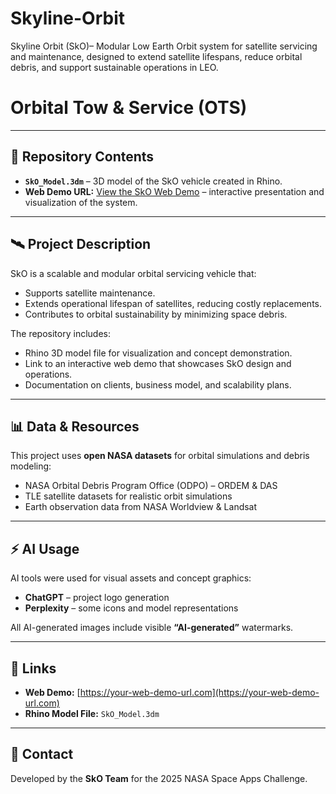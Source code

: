# Skyline-Orbit
Skyline Orbit (SkO)– Modular Low Earth Orbit system for satellite servicing and maintenance, designed to extend satellite lifespans, reduce orbital debris, and support sustainable operations in LEO.
# Orbital Tow & Service (OTS)

---

## 📂 Repository Contents

- **`SkO_Model.3dm`** – 3D model of the SkO vehicle created in Rhino.  
- **Web Demo URL:** [View the SkO Web Demo](https://your-web-demo-url.com) – interactive presentation and visualization of the system.

---

## 🛰️ Project Description

SkO is a scalable and modular orbital servicing vehicle that:  

- Supports satellite maintenance. 
- Extends operational lifespan of satellites, reducing costly replacements.  
- Contributes to orbital sustainability by minimizing space debris.  

The repository includes:  

- Rhino 3D model file for visualization and concept demonstration.  
- Link to an interactive web demo that showcases SkO design and operations.  
- Documentation on clients, business model, and scalability plans.

---

## 📊 Data & Resources

This project uses **open NASA datasets** for orbital simulations and debris modeling:  

- NASA Orbital Debris Program Office (ODPO) – ORDEM & DAS  
- TLE satellite datasets for realistic orbit simulations  
- Earth observation data from NASA Worldview & Landsat  

---

## ⚡ AI Usage

AI tools were used for visual assets and concept graphics:  

- **ChatGPT** – project logo generation  
- **Perplexity** – some icons and model representations  

All AI-generated images include visible **“AI-generated”** watermarks.

---

## 🔗 Links

- **Web Demo:** [https://your-web-demo-url.com](https://your-web-demo-url.com)  
- **Rhino Model File:** `SkO_Model.3dm`  

---

## 📧 Contact

Developed by the **SkO Team** for the 2025 NASA Space Apps Challenge.
